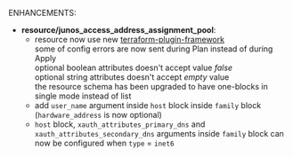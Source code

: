 <!-- markdownlint-disable-file MD013 MD041 -->
ENHANCEMENTS:

* **resource/junos_access_address_assignment_pool**: 
  * resource now use new [terraform-plugin-framework](https://github.com/hashicorp/terraform-plugin-framework)  
  some of config errors are now sent during Plan instead of during Apply  
  optional boolean attributes doesn't accept value *false*  
  optional string attributes doesn't accept *empty* value  
  the resource schema has been upgraded to have one-blocks in single mode instead of list
  * add `user_name` argument inside `host` block inside `family` block (`hardware_address` is now optional)
  * `host` block, `xauth_attributes_primary_dns` and `xauth_attributes_secondary_dns` arguments inside `family` block can now be configured when `type` = `inet6`
